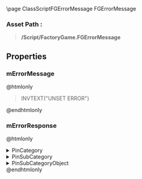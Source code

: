 \page ClassScriptFGErrorMessage FGErrorMessage
### Asset Path :
<b><blockquote>/Script/FactoryGame.FGErrorMessage</blockquote></b>
## Properties

### mErrorMessage
@htmlonly
<blockquote>INVTEXT("UNSET ERROR")</blockquote>
@endhtmlonly

### mErrorResponse
@htmlonly
<details>
 <summary>PinCategory</summary>
<blockquote>byte</blockquote>
</details>
<details>
 <summary>PinSubCategory</summary>
<blockquote>byte</blockquote>
</details>
<details>
 <summary>PinSubCategoryObject</summary>
<b><a href="_class_script_e_error_response.html"><blockquote>EErrorResponse</blockquote></a></b>
</details>
@endhtmlonly

